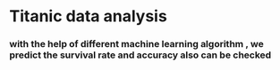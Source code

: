 <h1>Titanic data analysis</h1>
<h3>with the help of different machine learning algorithm , we predict the survival rate and accuracy also can be checked</h3>
